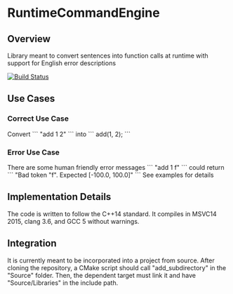 # RuntimeCommandEngine
<h2> Overview </h2>
Library meant to convert sentences into function calls at runtime with support for English error descriptions

[![Build Status](https://travis-ci.org/geoffviola/RuntimeCommandEngine.svg?branch=master)](https://travis-ci.org/geoffviola/RuntimeCommandEngine)

<h2> Use Cases </h2>
<h3> Correct Use Case </h3>
Convert
```
"add 1 2"
```
into
```
add(1, 2);
```


<h3> Error Use Case </h3>
There are some human friendly error messages
```
"add 1 f"
```
could return
```
"Bad token "f". Expected [-100.0, 100.0]"
```
See examples for details

<h2> Implementation Details </h2>
The code is written to follow the C++14 standard. It compiles in MSVC14 2015, clang 3.6, and GCC 5 without warnings. 

<h2> Integration </h2>
It is currently meant to be incorporated into a project from source. After cloning the repository, a CMake script should call "add_subdirectory" in the "Source" folder. Then, the dependent target must link it and have "Source/Libraries" in the include path.
